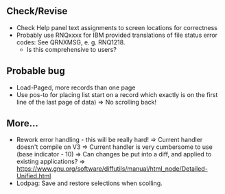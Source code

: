 ## Check/Revise
- Check Help panel text assignments to screen locations for correctness
- Probably use RNQxxxx for IBM provided translations of file status error codes: See QRNXMSG, e. g. RNQ1218.
  - Is this comprehensive to users?

## Probable bug
* Load-Paged, more records than one page
* Use pos-to for placing list start on a record which exactly is on the first
  line of the last page of data)
=> No scrolling back!

## More...
- Rework error handling - this will be really hard!
  => Current handler doesn't compile on V3
  => Current handler is very cumbersome to use (base indicator - 10)
  => Can changes be put into a diff, and applied to existing applications?
=> https://www.gnu.org/software/diffutils/manual/html_node/Detailed-Unified.html
- Lodpag: Save and restore selections when scolling.


